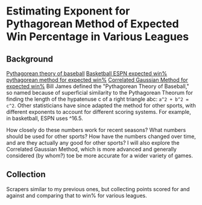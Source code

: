 # Estimating Exponent for Pythagorean Method of Expected Win Percentage in Various Leagues

## Background
[Pythagorean theory of baseball](https://www.baseball-reference.com/bullpen/Pythagorean_Theorem_of_Baseball)
[Basketball ESPN expected win%](http://www.espn.com/nba/stats/rpi)
[pythagorean method for expected win%](http://www.rawbw.com/~deano/helpscrn/pyth.html)
[Correlated Gaussian Method for expected win%](http://www.rawbw.com/~deano/helpscrn/corrgauss.html)
Bill James defined the "Pythagorean Theory of Baseball," so named because of superficial similarity to the Pythagorean Theorum for finding the length of the hypatenuse c of a right triangle abc: ````a^2 + b^2 = c^2````. Other statisticians have since adapted the method for other sports, with different exponents to account for different scoring systems. For example, in basketball, ESPN uses ^16.5. 

How closely do these numbers work for recent seasons? What numbers should be used for other sports? How have the numbers changed over time, and are they actually any good for other sports? I will also explore the Correlated Gaussian Method, which is more advanced and generally considered (by whom?) toe be more accurate for a wider variety of games.

## Collection
Scrapers similar to my previous ones, but collecting points scored for and against and comparing that to win% for various leagues. 

